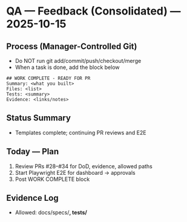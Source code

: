 # QA — Feedback (Consolidated) — 2025-10-15

## Process (Manager-Controlled Git)
- Do NOT run git add/commit/push/checkout/merge
- When a task is done, add the block below

```
## WORK COMPLETE - READY FOR PR
Summary: <what you built>
Files: <list>
Tests: <summary>
Evidence: <links/notes>
```

## Status Summary
- Templates complete; continuing PR reviews and E2E

## Today — Plan
1) Review PRs #28–#34 for DoD, evidence, allowed paths
2) Start Playwright E2E for dashboard → approvals
3) Post WORK COMPLETE block

## Evidence Log
- Allowed: docs/specs/**, tests/**

